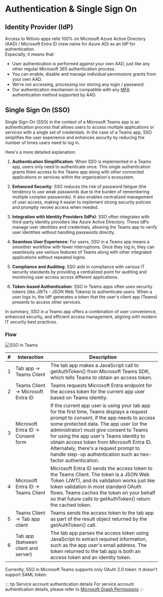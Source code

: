 # Authentication & Single Sign On

## Identity Provider (IdP)
Access to Witivio apps relie 100% on Microsoft Azure Active Directory (AAD) / Microsoft Entra ID (new name for Azure AD) as an IdP for authentication.  
Especially, it means that:
- User authentication is performed against your own AAD, just like any other regular Microsoft 365 authentication process.
- You can enable, disable and manage individual permissions grants from your own AAD.
- We're not accessing, processing nor storing any login / password.
- Our authentication mechanism is compatible with any [MFA](https://en.wikipedia.org/wiki/Multi-factor_authentication) authentication method supported by AAD.

## Single Sign On (SSO)

Single Sign-On (SSO) in the context of a Microsoft Teams app is an authentication process that allows users to access multiple applications or services with a single set of credentials. In the case of a Teams app, SSO simplifies the user experience and enhances security by reducing the number of times users need to log in.

Here's a more detailed explanation:

1. **Authentication Simplification**: When SSO is implemented in a Teams app, users only need to authenticate once. This single authentication grants them access to the Teams app along with other connected applications or services within the organization's ecosystem.

2. **Enhanced Security**: SSO reduces the risk of password fatigue (the tendency to use weak passwords due to the burden of remembering multiple complex passwords). It also enables centralized management of user access, making it easier to implement strong security policies and promptly revoke access when needed.

3. **Integration with Identity Providers (IdPs)**: SSO often integrates with third-party identity providers like Azure Active Directory. These IdPs manage user identities and credentials, allowing the Teams app to verify user identities without handling passwords directly.

4. **Seamless User Experience**: For users, SSO in a Teams app means a smoother workflow with fewer interruptions. Once they log in, they can seamlessly use various features of Teams along with other integrated applications without repeated logins.

5. **Compliance and Auditing**: SSO aids in compliance with various IT security standards by providing a centralized point for auditing and monitoring user access across different applications.

6. **Token-based Authentication**: SSO in Teams apps often uses security tokens (like JWTs - JSON Web Tokens) to authenticate users. When a user logs in, the IdP generates a token that the user's client app (Teams) presents to access other services.

In summary, SSO in a Teams app offers a combination of user convenience, enhanced security, and efficient access management, aligning with modern IT security best practices.

### Flow

![SSO in Teams](https://learn.microsoft.com/en-us/microsoftteams/platform/assets/images/authentication/teams-sso-tabs/sso-runtime-seqd.png)

| #  | Interaction                           | Description                                                                                                                                                                                                                                                      |
|----|---------------------------------------|------------------------------------------------------------------------------------------------------------------------------------------------------------------------------------------------------------------------------------------------------------------|
| 1  | Tab app → Teams Client                | The tab app makes a JavaScript call to getAuthToken() from Microsoft Teams SDK, which tells Teams to obtain an access token.                                                                                                                                                              |
| 2  | Teams Client → Microsoft Entra ID     | Teams requests Microsoft Entra endpoint for the access token for the current app user based on Teams identity.                                                                                                                                                   |
| 3  | Microsoft Entra ID → Consent form     | If the current app user is using your tab app for the first time, Teams displays a request prompt to consent, if the app needs to access some protected data. The app user (or the administrator) must give consent to Teams for using the app user's Teams identity to obtain access token from Microsoft Entra ID. Alternately, there's a request prompt to handle step-up authentication such as two-factor authentication. |
| 4  | Microsoft Entra ID → Teams Client     | Microsoft Entra ID sends the access token to the Teams Client. The token is a JSON Web Token (JWT), and its validation works just like token validation in most standard OAuth flows. Teams caches the token on your behalf so that future calls to getAuthToken() return the cached token. |
| 5  | Teams Client → Tab app client         | Teams sends the access token to the tab app as part of the result object returned by the getAuthToken() call.                                                                                                                                                    |
| 6  | Tab app (between client and server)   | The tab app parses the access token using JavaScript to extract required information, such as the app user's email address. The token returned to the tab app is both an access token and an identity token.                                                     |

Currently, SSO in Microsoft Teams supports only OAuth 2.0 token. It doesn't support SAML token.


::: tip Service account authentication details 
For service account authentication details, please refer to [Microsoft Graph Permissions](./apppermissions)
:::

<Classification label="public" />